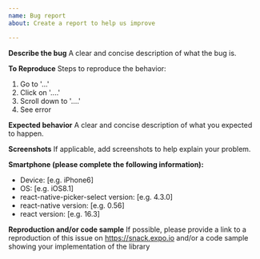 ```yaml
---
name: Bug report
about: Create a report to help us improve

---
```


**Describe the bug**
A clear and concise description of what the bug is.

**To Reproduce**
Steps to reproduce the behavior:
1. Go to '...'
2. Click on '....'
3. Scroll down to '....'
4. See error

**Expected behavior**
A clear and concise description of what you expected to happen.

**Screenshots**
If applicable, add screenshots to help explain your problem.

**Smartphone (please complete the following information):**
 - Device: [e.g. iPhone6]
 - OS: [e.g. iOS8.1]
 - react-native-picker-select version: [e.g. 4.3.0]
 - react-native version: [e.g. 0.56]
 - react version: [e.g. 16.3]

**Reproduction and/or code sample**
If possible, please provide a link to a reproduction of this issue on https://snack.expo.io and/or a code sample showing your implementation of the library

